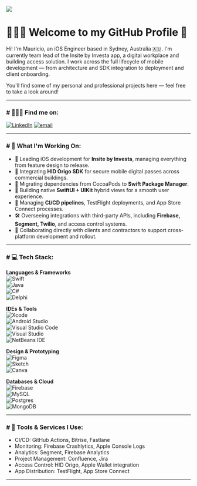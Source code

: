 [![](https://visitcount.itsvg.in/api?id=mauriciochavesdias&label=visitors&&icon=0&color=1)](https://visitcount.itsvg.in)

<h1>🙋🏽‍♂️ Welcome to my GitHub Profile 🌱</h1>

<p>Hi! I'm Mauricio, an iOS Engineer based in Sydney, Australia 🇦🇺. I'm currently team lead of the Insite by Investa app, a digital workplace and building access solution. I work across the full lifecycle of mobile development — from architecture and SDK integration to deployment and client onboarding.</p>

<p>You'll find some of my personal and professional projects here — feel free to take a look around!</p>

---

<h3># 💁🏽‍♂️ Find me on:</h3>

[![LinkedIn](https://img.shields.io/badge/LinkedIn-0077B5?style=for-the-badge&logo=linkedin&logoColor=white)](https://www.linkedin.com/in/mauriciochavesdias/) 
[![email](https://img.shields.io/badge/Gmail-D14836?style=for-the-badge&logo=gmail&logoColor=white)](mailto:mauchavesdias@gmail.com?subject=[GitHub])

---

<h3># 💼 What I'm Working On:</h3>

- 🚀 Leading iOS development for **Insite by Investa**, managing everything from feature design to release.
- 🏢 Integrating **HID Origo SDK** for secure mobile digital passes across commercial buildings.
- 🔧 Migrating dependencies from CocoaPods to **Swift Package Manager**.
- 📱 Building native **SwiftUI + UIKit** hybrid views for a smooth user experience.
- 🔄 Managing **CI/CD pipelines**, TestFlight deployments, and App Store Connect processes.
- 🛠️ Overseeing integrations with third-party APIs, including **Firebase, Segment, Twilio**, and access control systems.
- 👥 Collaborating directly with clients and contractors to support cross-platform development and rollout.

---

<h3># 💻 Tech Stack:</h3>

**Languages & Frameworks**  
![Swift](https://img.shields.io/badge/swift-F54A2A?style=for-the-badge&logo=swift&logoColor=white)  
![Java](https://img.shields.io/badge/java-%23ED8B00.svg?style=for-the-badge&logo=java&logoColor=white)  
![C#](https://img.shields.io/badge/c%23-%23239120.svg?style=for-the-badge&logo=c-sharp&logoColor=white)  
![Delphi](https://img.shields.io/badge/delphi-%23239120.svg?style=for-the-badge&logo=delphi&logoColor=white)  

**IDEs & Tools**  
![Xcode](https://img.shields.io/badge/Xcode-007ACC?style=for-the-badge&logo=Xcode&logoColor=white)  
![Android Studio](https://img.shields.io/badge/Android%20Studio-3DDC84.svg?style=for-the-badge&logo=android-studio&logoColor=white)  
![Visual Studio Code](https://img.shields.io/badge/Visual%20Studio%20Code-0078d7.svg?style=for-the-badge&logo=visual-studio-code&logoColor=white)  
![Visual Studio](https://img.shields.io/badge/Visual%20Studio-5C2D91.svg?style=for-the-badge&logo=visual-studio&logoColor=white)  
![NetBeans IDE](https://img.shields.io/badge/NetBeansIDE-1B6AC6.svg?style=for-the-badge&logo=apache-netbeans-ide&logoColor=white)

**Design & Prototyping**  
![Figma](https://img.shields.io/badge/figma-%23F24E1E.svg?style=for-the-badge&logo=figma&logoColor=white)  
![Sketch](https://img.shields.io/badge/Sketch-FFB387?style=for-the-badge&logo=sketch&logoColor=black)  
![Canva](https://img.shields.io/badge/Canva-%2300C4CC.svg?style=for-the-badge&logo=Canva&logoColor=white)

**Databases & Cloud**  
![Firebase](https://img.shields.io/badge/Firebase-039BE5?style=for-the-badge&logo=Firebase&logoColor=white)  
![MySQL](https://img.shields.io/badge/mysql-%2300f.svg?style=for-the-badge&logo=mysql&logoColor=white)  
![Postgres](https://img.shields.io/badge/postgres-%23316192.svg?style=for-the-badge&logo=postgresql&logoColor=white)  
![MongoDB](https://img.shields.io/badge/MongoDB-%234ea94b.svg?style=for-the-badge&logo=mongodb&logoColor=white)

---

<h3># 🔧 Tools & Services I Use:</h3>

- CI/CD: GitHub Actions, Bitrise, Fastlane  
- Monitoring: Firebase Crashlytics, Apple Console Logs  
- Analytics: Segment, Firebase Analytics  
- Project Management: Confluence, Jira  
- Access Control: HID Origo, Apple Wallet integration  
- App Distribution: TestFlight, App Store Connect

---
